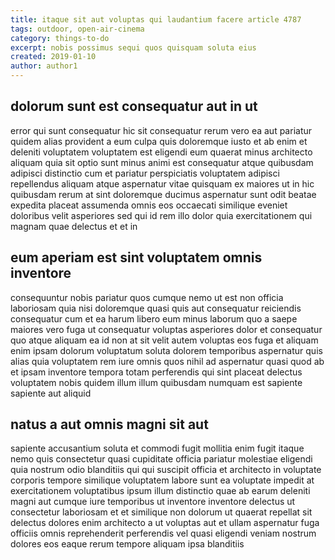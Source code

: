 ```yaml
---
title: itaque sit aut voluptas qui laudantium facere article 4787
tags: outdoor, open-air-cinema
category: things-to-do
excerpt: nobis possimus sequi quos quisquam soluta eius
created: 2019-01-10
author: author1
---
```


## dolorum sunt est consequatur aut in ut

error qui sunt consequatur hic sit consequatur rerum vero ea aut pariatur quidem alias provident a eum culpa quis doloremque iusto et ab enim et deleniti voluptatem voluptatem est eligendi eum quaerat minus architecto aliquam quia sit optio sunt minus animi est consequatur atque quibusdam adipisci distinctio cum et pariatur perspiciatis voluptatem adipisci repellendus aliquam atque aspernatur vitae quisquam ex maiores ut in hic quibusdam rerum at sint doloremque ducimus aspernatur sunt odit beatae expedita placeat assumenda omnis eos occaecati similique eveniet doloribus velit asperiores sed qui id rem illo dolor quia exercitationem qui magnam quae delectus et et in

## eum aperiam est sint voluptatem omnis inventore

consequuntur nobis pariatur quos cumque nemo ut est non officia laboriosam quia nisi doloremque quasi quis aut consequatur reiciendis consequatur cum et ea harum libero eum minus laborum quo a saepe maiores vero fuga ut consequatur voluptas asperiores dolor et consequatur quo atque aliquam ea id non at sit velit autem voluptas eos fuga et aliquam enim ipsam dolorum voluptatum soluta dolorem temporibus aspernatur quis alias quia voluptatem rem iure omnis quos nihil ad aspernatur quasi quod ab et ipsam inventore tempora totam perferendis qui sint placeat delectus voluptatem nobis quidem illum illum quibusdam numquam est sapiente sapiente aut aliquid

## natus a aut omnis magni sit aut

sapiente accusantium soluta et commodi fugit mollitia enim fugit itaque nemo quis consectetur quasi cupiditate officia pariatur molestiae eligendi quia nostrum odio blanditiis qui qui suscipit officia et architecto in voluptate corporis tempore similique voluptatem labore sunt ea voluptate impedit at exercitationem voluptatibus ipsum illum distinctio quae ab earum deleniti magni aut cumque iure temporibus ut inventore inventore delectus ut consectetur laboriosam et et similique non dolorum ut quaerat repellat sit delectus dolores enim architecto a ut voluptas aut et ullam aspernatur fuga officiis omnis reprehenderit perferendis vel quasi eligendi veniam nostrum dolores eos eaque rerum tempore aliquam ipsa blanditiis
